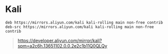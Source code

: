 # Kali

```
deb https://mirrors.aliyun.com/kali kali-rolling main non-free contrib
deb-src https://mirrors.aliyun.com/kali kali-rolling main non-free contrib
```

>   https://developer.aliyun.com/mirror/kali?spm=a2c6h.13651102.0.0.2e2c1b11Q0QLQy
